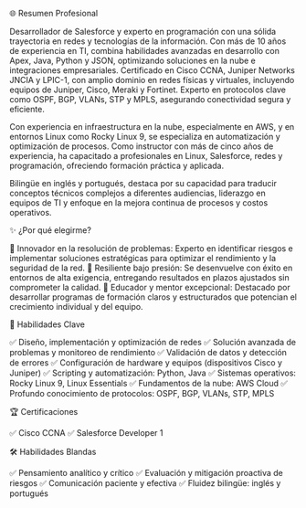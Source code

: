 🌐 Resumen Profesional

Desarrollador de Salesforce y experto en programación con una sólida trayectoria en redes y tecnologías de la información. Con más de 10 años de experiencia en TI, combina habilidades avanzadas en desarrollo con Apex, Java, Python y JSON, optimizando soluciones en la nube e integraciones empresariales. Certificado en Cisco CCNA, Juniper Networks JNCIA y LPIC-1, con amplio dominio en redes físicas y virtuales, incluyendo equipos de Juniper, Cisco, Meraki y Fortinet. Experto en protocolos clave como OSPF, BGP, VLANs, STP y MPLS, asegurando conectividad segura y eficiente.

Con experiencia en infraestructura en la nube, especialmente en AWS, y en entornos Linux como Rocky Linux 9, se especializa en automatización y optimización de procesos. Como instructor con más de cinco años de experiencia, ha capacitado a profesionales en Linux, Salesforce, redes y programación, ofreciendo formación práctica y aplicada.

Bilingüe en inglés y portugués, destaca por su capacidad para traducir conceptos técnicos complejos a diferentes audiencias, liderazgo en equipos de TI y enfoque en la mejora continua de procesos y costos operativos.

✨ ¿Por qué elegirme? 

🔹 Innovador en la resolución de problemas: Experto en identificar riesgos e implementar soluciones estratégicas para optimizar el rendimiento y la seguridad de la red. 
🔹 Resiliente bajo presión: Se desenvuelve con éxito en entornos de alta exigencia, entregando resultados en plazos ajustados sin comprometer la calidad. 
🔹 Educador y mentor excepcional: Destacado por desarrollar programas de formación claros y estructurados que potencian el crecimiento individual y del equipo. 

💼 Habilidades Clave

✅ Diseño, implementación y optimización de redes 
✅ Solución avanzada de problemas y monitoreo de rendimiento 
✅ Validación de datos y detección de errores 
✅ Configuración de hardware y equipos (dispositivos Cisco y Juniper) 
✅ Scripting y automatización: Python, Java 
✅ Sistemas operativos: Rocky Linux 9, Linux Essentials 
✅ Fundamentos de la nube: AWS Cloud 
✅ Profundo conocimiento de protocolos: OSPF, BGP, VLANs, STP, MPLS 

🏆 Certificaciones

✅ Cisco CCNA 
✅ Salesforce Developer 1 

🛠 Habilidades Blandas

✅ Pensamiento analítico y crítico 
✅ Evaluación y mitigación proactiva de riesgos 
✅ Comunicación paciente y efectiva 
✅ Fluidez bilingüe: inglés y portugués
